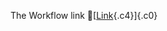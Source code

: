 The Workflow link
👏[[Link](https://www.google.com/url?q=http://www.google.com&sa=D&source=editors&ust=1755726234734162&usg=AOvVaw2pMHUHlXaRzyMWhAkM4fPj){.c4}]{.c0}
